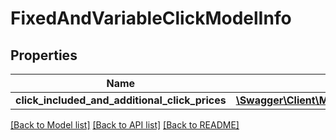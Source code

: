 # FixedAndVariableClickModelInfo

## Properties
Name | Type | Description | Notes
------------ | ------------- | ------------- | -------------
**click_included_and_additional_click_prices** | [**\Swagger\Client\Model\ClickIncludedAndAdditionalClickPrice[]**](ClickIncludedAndAdditionalClickPrice.md) |  | [optional] 

[[Back to Model list]](../README.md#documentation-for-models) [[Back to API list]](../README.md#documentation-for-api-endpoints) [[Back to README]](../README.md)


